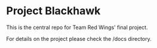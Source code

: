 Project Blackhawk
===

This is the central repo for Team Red Wings' final project.

For details on the project please check the /docs directory.
